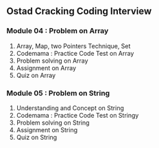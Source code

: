 ## Ostad Cracking Coding Interview 
### Module 04 : Problem on Array
<ol>
  <li>Array, Map, two Pointers Technique, Set</li>
  <li>Codemama : Practice Code Test on Array</li>
  <li>Problem solving on Array</li>
  <li>Assignment on Array</li>
  <Li>Quiz on Array</Li>  
</ol>

### Module 05 : Problem on String
<ol>
  <li>Understanding and Concept on String</li>  
  <li>Codemama : Practice Code Test on Stringy</li>
  <li>Problem solving on String</li>
  <li>Assignment on String</li>
  <li>Quiz on String</li>
</ol>




  
